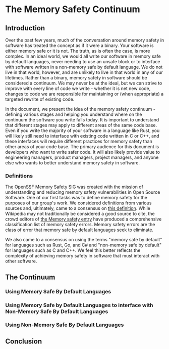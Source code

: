 # The Memory Safety Continuum

## Introduction

Over the past few years, much of the conversation around memory safety in software has treated the concept as if it were a binary. Your software is either memory safe or it is not. The truth, as is often the case, is more complex. In an ideal world, we would all write our software in memory safe by default languages, never needing to use an unsafe block or to interface with software written in a non-memory safe by default language. We do not live in that world, however, and are unlikely to live in that world in any of our lifetimes. Rather than a binary, memory safety in software should be considered a continuum. We may never be at the ideal, but we can strive to improve with every line of code we write - whether it is net new code, changes to code we are responsible for maintaining or (when appropriate) a targeted rewrite of existing code.

In the document, we present the idea of the memory safety continuum - defining various stages and helping you understand where on the continuum the software you write falls today. It is important to understand that different stages may apply to different areas of the same code base. Even if you write the majority of your software in a language like Rust, you will likely still need to interface with existing code written in C or C++, and these interfaces will require different practices for memory safety than other areas of your code base. The primary audience for this document is developers who want to write safer code. It will also likely provide value to engineering managers, product managers, project managers, and anyone else who wants to better understand memory safety in software.

### Definitions

The OpenSSF Memory Safety SIG was created with the mission of understanding and reducing memory safety vulnerabilities in Open Source Software. One of our first tasks was to define memory safety for the purposes of our group's work. We considered definitions from various sources and, ultimately, came to a consensus on [this definition](https://github.com/ossf/Memory-Safety/blob/main/docs/definitions.md). While Wikipedia may not traditionally be considered a good source to cite, the crowd editors of [the Memory safety entry](https://en.wikipedia.org/wiki/Memory_safety) have produced a comprehensive classification list of memory safety errors. Memory safety errors are the class of error that memory safe by default languages seek to eliminate.

We also came to a consensus on using the terms "memory safe by default" for languages such as Rust, Go, and C# and "non-memory safe by default" for languages such as C and C++. We feel this better reflects the complexity of achieving memory safety in software that must interact with other software.

## The Continuum

### Using Memory Safe By Default Languages

### Using Memory Safe by Default Languages to interface with Non-Memory Safe By Default Languages

### Using Non-Memory Safe By Default Languages

## Conclusion